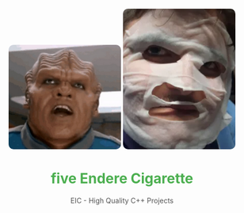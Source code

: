 <p align="center">
  <img src="https://github.com/Axeltheaxelotl/42-Common-Core/blob/main/oe_ma_geule/Capture%20d%E2%80%99%C3%A9cran%20du%202025-01-30%2014-27-21.png?raw=true" alt="Image 1" width="45%" style="border-radius: 10px;"/>
  <img src="https://github.com/Axeltheaxelotl/boite-a-foutre/blob/main/Screenshot%20from%202025-01-28%2018-51-38.png?raw=true" alt="Image 2" width="45%" style="border-radius: 10px;"/>
</p>

<h1 align="center" style="color: #4CAF50;">five Endere Cigarette</h1>
<p align="center" style="color: #555555;">EIC - High Quality C++ Projects</p>
